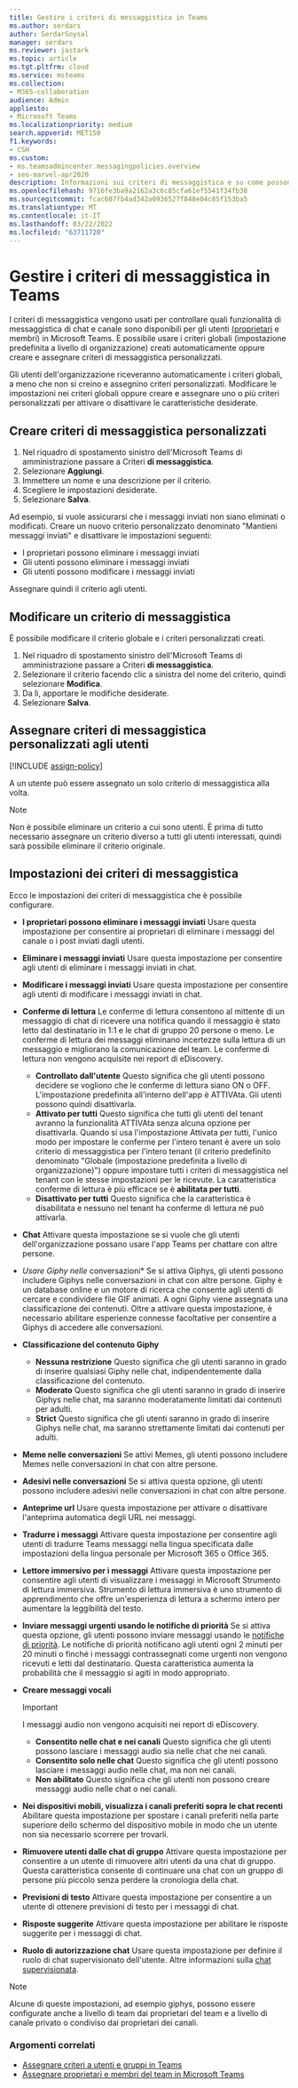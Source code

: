 ```yaml
---
title: Gestire i criteri di messaggistica in Teams
ms.author: serdars
author: SerdarSoysal
manager: serdars
ms.reviewer: jastark
ms.topic: article
ms.tgt.pltfrm: cloud
ms.service: msteams
ms.collection:
- M365-collaboration
audience: Admin
appliesto:
- Microsoft Teams
ms.localizationpriority: medium
search.appverid: MET150
f1.keywords:
- CSH
ms.custom:
- ms.teamsadmincenter.messagingpolicies.overview
- seo-marvel-apr2020
description: Informazioni sui criteri di messaggistica e su come possono essere usati per controllare la messaggistica chat in Teams.
ms.openlocfilehash: 9716fe3ba9a2162a3c6c85cfa61ef5541f34fb38
ms.sourcegitcommit: fcac607fb4ad342a0936527f848e04c85f153ba5
ms.translationtype: MT
ms.contentlocale: it-IT
ms.lasthandoff: 03/22/2022
ms.locfileid: "63711720"
---
```

# <a name="manage-messaging-policies-in-teams"></a>Gestire i criteri di messaggistica in Teams

<!--- Add zone marker here--->

I criteri di messaggistica vengono usati per controllare quali funzionalità di messaggistica di chat e canale sono disponibili per gli utenti [(proprietari](assign-roles-permissions.md) e membri) in Microsoft Teams. È possibile usare i criteri globali (impostazione predefinita a livello di organizzazione) creati automaticamente oppure creare e assegnare criteri di messaggistica personalizzati.

Gli utenti dell'organizzazione riceveranno automaticamente i criteri globali, a meno che non si creino e assegnino criteri personalizzati. Modificare le impostazioni nei criteri globali oppure creare e assegnare uno o più criteri personalizzati per attivare o disattivare le caratteristiche desiderate.

## <a name="create-a-custom-messaging-policy"></a>Creare criteri di messaggistica personalizzati

1. Nel riquadro di spostamento sinistro dell'Microsoft Teams di amministrazione passare a Criteri **di messaggistica**.
2. Selezionare **Aggiungi**.
3. Immettere un nome e una descrizione per il criterio.
4. Scegliere le impostazioni desiderate.
5. Selezionare **Salva**.

Ad esempio, si vuole assicurarsi che i messaggi inviati non siano eliminati o modificati. Creare un nuovo criterio personalizzato denominato "Mantieni messaggi inviati" e disattivare le impostazioni seguenti:

- I proprietari possono eliminare i messaggi inviati
- Gli utenti possono eliminare i messaggi inviati
- Gli utenti possono modificare i messaggi inviati

Assegnare quindi il criterio agli utenti.

## <a name="edit-a-messaging-policy"></a>Modificare un criterio di messaggistica

È possibile modificare il criterio globale e i criteri personalizzati creati.

1. Nel riquadro di spostamento sinistro dell'Microsoft Teams di amministrazione passare a Criteri **di messaggistica**.
2. Selezionare il criterio facendo clic a sinistra del nome del criterio, quindi selezionare **Modifica**.
3. Da lì, apportare le modifiche desiderate.
4. Selezionare **Salva**.

## <a name="assign-a-custom-messaging-policy-to-users"></a>Assegnare criteri di messaggistica personalizzati agli utenti

[!INCLUDE [assign-policy](includes/assign-policy.md)]

A un utente può essere assegnato un solo criterio di messaggistica alla volta.

> [!NOTE]
> Non è possibile eliminare un criterio a cui sono utenti. È prima di tutto necessario assegnare un criterio diverso a tutti gli utenti interessati, quindi sarà possibile eliminare il criterio originale.

<!--- End zone marker here--->

## <a name="messaging-policy-settings"></a>Impostazioni dei criteri di messaggistica

Ecco le impostazioni dei criteri di messaggistica che è possibile configurare.

- **I proprietari possono eliminare i messaggi inviati**  Usare questa impostazione per consentire ai proprietari di eliminare i messaggi del canale o i post inviati dagli utenti.
- **Eliminare i messaggi inviati** Usare questa impostazione per consentire agli utenti di eliminare i messaggi inviati in chat.
- **Modificare i messaggi inviati** Usare questa impostazione per consentire agli utenti di modificare i messaggi inviati in chat.
- **Conferme di lettura** Le conferme di lettura consentono al mittente di un messaggio di chat di ricevere una notifica quando il messaggio è stato letto dal destinatario in 1:1 e le chat di gruppo 20 persone o meno. Le conferme di lettura dei messaggi eliminano incertezze sulla lettura di un messaggio e migliorano la comunicazione del team. Le conferme di lettura non vengono acquisite nei report di eDiscovery.  
    - **Controllato dall'utente** Questo significa che gli utenti possono decidere se vogliono che le conferme di lettura siano ON o OFF. L'impostazione predefinita all'interno dell'app è ATTIVAta. Gli utenti possono quindi disattivarla.
    - **Attivato per tutti** Questo significa che tutti gli utenti del tenant avranno la funzionalità ATTIVAta senza alcuna opzione per disattivarla. Quando si usa  l'impostazione Attivata per tutti, l'unico modo per impostare le conferme per l'intero tenant è avere un solo criterio di messaggistica per l'intero tenant (il criterio predefinito denominato "Globale (impostazione predefinita a livello di organizzazione)") oppure impostare tutti i criteri di messaggistica nel tenant con le stesse impostazioni per le ricevute. La caratteristica conferme di lettura è più efficace se è **abilitata per tutti**.
    - **Disattivato per tutti** Questo significa che la caratteristica è disabilitata e nessuno nel tenant ha conferme di lettura né può attivarla.
<a name="bkchat"> </a>

- **Chat**  Attivare questa impostazione se si vuole che gli utenti dell'organizzazione possano usare l'app Teams per chattare con altre persone.
- *Usare Giphy nelle* conversazioni* Se si attiva Giphys, gli utenti possono includere Giphys nelle conversazioni in chat con altre persone. Giphy è un database online e un motore di ricerca che consente agli utenti di cercare e condividere file GIF animati. A ogni Giphy viene assegnata una classificazione dei contenuti. Oltre a attivare questa impostazione, è necessario abilitare esperienze connesse facoltative per consentire a Giphys di accedere alle conversazioni.[](/deployoffice/privacy/manage-privacy-controls#policy-setting-for-optional-connected-experiences)
- **Classificazione del contenuto Giphy**
  - **Nessuna restrizione** Questo significa che gli utenti saranno in grado di inserire qualsiasi Giphy nelle chat, indipendentemente dalla classificazione del contenuto.
  - **Moderato**  Questo significa che gli utenti saranno in grado di inserire Giphys nelle chat, ma saranno moderatamente limitati dai contenuti per adulti.
  - **Strict**  Questo significa che gli utenti saranno in grado di inserire Giphys nelle chat, ma saranno strettamente limitati dai contenuti per adulti.
- **Meme nelle conversazioni** Se attivi Memes, gli utenti possono includere Memes nelle conversazioni in chat con altre persone.
- **Adesivi nelle conversazioni** Se si attiva questa opzione, gli utenti possono includere adesivi nelle conversazioni in chat con altre persone.
- **Anteprime url** Usare questa impostazione per attivare o disattivare l'anteprima automatica degli URL nei messaggi.
- **Tradurre i messaggi** Attivare questa impostazione per consentire agli utenti di tradurre Teams messaggi nella lingua specificata dalle impostazioni della lingua personale per Microsoft 365 o Office 365.
- **Lettore immersivo per i messaggi** Attivare questa impostazione per consentire agli utenti di visualizzare i messaggi in Microsoft Strumento di lettura immersiva. Strumento di lettura immersiva è uno strumento di apprendimento che offre un'esperienza di lettura a schermo intero per aumentare la leggibilità del testo.
- **Inviare messaggi urgenti usando le notifiche di priorità** Se si attiva questa opzione, gli utenti possono inviare messaggi usando le [notifiche di priorità](https://support.microsoft.com/article/mark-a-message-as-important-or-urgent-in-teams-ea99d5b6-1317-4550-8d75-86ff14cd4462). Le notifiche di priorità notificano agli utenti ogni 2 minuti per 20 minuti o finché i messaggi contrassegnati come urgenti non vengono ricevuti e letti dal destinatario. Questa caratteristica aumenta la probabilità che il messaggio si agiti in modo appropriato.
- **Creare messaggi vocali**
  > [!Important]
  > I messaggi audio non vengono acquisiti nei report di eDiscovery.
  - **Consentito nelle chat e nei canali** Questo significa che gli utenti possono lasciare i messaggi audio sia nelle chat che nei canali.
  - **Consentito solo nelle chat** Questo significa che gli utenti possono lasciare i messaggi audio nelle chat, ma non nei canali.
  - **Non abilitato** Questo significa che gli utenti non possono creare messaggi audio nelle chat o nei canali.  
- **Nei dispositivi mobili, visualizza i canali preferiti sopra le chat recenti** Abilitare questa impostazione per spostare i canali preferiti nella parte superiore dello schermo del dispositivo mobile in modo che un utente non sia necessario scorrere per trovarli.
- **Rimuovere utenti dalle chat di gruppo** Attivare questa impostazione per consentire a un utente di rimuovere altri utenti da una chat di gruppo. Questa caratteristica consente di continuare una chat con un gruppo di persone più piccolo senza perdere la cronologia della chat.
- **Previsioni di testo** Attivare questa impostazione per consentire a un utente di ottenere previsioni di testo per i messaggi di chat.
- **Risposte suggerite**  Attivare questa impostazione per abilitare le risposte suggerite per i messaggi di chat.
- **Ruolo di autorizzazione chat** Usare questa impostazione per definire il ruolo di chat supervisionato dell'utente.  Altre informazioni sulla [chat supervisionata](supervise-chats-edu.md).

> [!NOTE]
> Alcune di queste impostazioni, ad esempio giphys, possono essere configurate anche a livello di team dai proprietari del team e a livello di canale privato o condiviso dai proprietari dei canali.

### <a name="related-topics"></a>Argomenti correlati

- [Assegnare criteri a utenti e gruppi in Teams](assign-policies-users-and-groups.md)
- [Assegnare proprietari e membri del team in Microsoft Teams](assign-roles-permissions.md)

